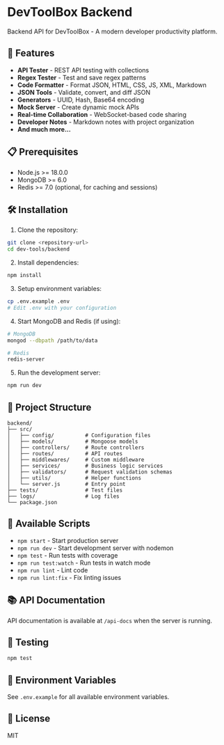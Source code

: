 # DevToolBox Backend

Backend API for DevToolBox - A modern developer productivity platform.

## 🚀 Features

- **API Tester** - REST API testing with collections
- **Regex Tester** - Test and save regex patterns
- **Code Formatter** - Format JSON, HTML, CSS, JS, XML, Markdown
- **JSON Tools** - Validate, convert, and diff JSON
- **Generators** - UUID, Hash, Base64 encoding
- **Mock Server** - Create dynamic mock APIs
- **Real-time Collaboration** - WebSocket-based code sharing
- **Developer Notes** - Markdown notes with project organization
- **And much more...**

## 📋 Prerequisites

- Node.js >= 18.0.0
- MongoDB >= 6.0
- Redis >= 7.0 (optional, for caching and sessions)

## 🛠️ Installation

1. Clone the repository:
```bash
git clone <repository-url>
cd dev-tools/backend
```

2. Install dependencies:
```bash
npm install
```

3. Setup environment variables:
```bash
cp .env.example .env
# Edit .env with your configuration
```

4. Start MongoDB and Redis (if using):
```bash
# MongoDB
mongod --dbpath /path/to/data

# Redis
redis-server
```

5. Run the development server:
```bash
npm run dev
```

## 📁 Project Structure

```
backend/
├── src/
│   ├── config/          # Configuration files
│   ├── models/          # Mongoose models
│   ├── controllers/     # Route controllers
│   ├── routes/          # API routes
│   ├── middlewares/     # Custom middleware
│   ├── services/        # Business logic services
│   ├── validators/      # Request validation schemas
│   ├── utils/           # Helper functions
│   └── server.js        # Entry point
├── tests/               # Test files
├── logs/                # Log files
└── package.json
```

## 🔧 Available Scripts

- `npm start` - Start production server
- `npm run dev` - Start development server with nodemon
- `npm test` - Run tests with coverage
- `npm run test:watch` - Run tests in watch mode
- `npm run lint` - Lint code
- `npm run lint:fix` - Fix linting issues

## 📚 API Documentation

API documentation is available at `/api-docs` when the server is running.

## 🧪 Testing

```bash
npm test
```

## 🔐 Environment Variables

See `.env.example` for all available environment variables.

## 📝 License

MIT
